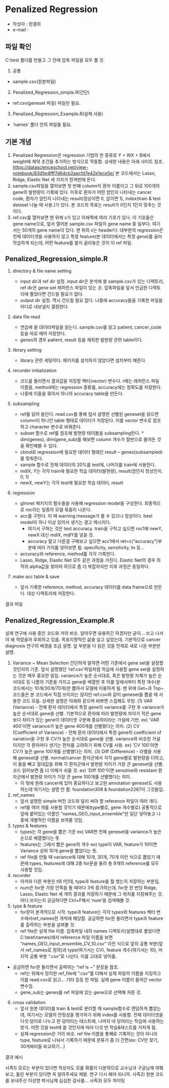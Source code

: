# Penalized Regression
- 작성자 : 한결희
- e-mail : 

## 파일 확인
C:\test 폴더를 만들고 그 안에 압축 파일을 모두 풀 것.
1) 공통
  - sample.csv(원본파일)
2) Penalized_Regression_simple.R(간단)
  - ref.csv(geneset 파일) 파일만 필요.
3) Penalized_Regression_Example.R(실제 사용)
  - ‘names’ 폴더 안의 파일들 필요.

## 기본 개념
1) Penalized Regression은 regression 기법의 한 종류로 Y = WX + B에서 weight에 제약 조건을 추가하는 방식으로 작동함. 상세한 내용은 아래 사이트 참조.
https://datascienceschool.net/view-notebook/83d5e4fff7d64cb2aecfd7e42e1ece5e/
본 코드에서는 Lasso, Ridge, Elastic Net 세 가지가 한꺼번에 돈다.
2) sample.csv파일을 열어보면 첫 번째 column이 환자 이름이고 그 뒤로 100개의 gene의 발현량이 기록돼 있다. 이후로 환자가 어떤 암인지 나타내는 cancer code, 환자가 암인지 나타내는 result(정상이면 0, 암이면 1), index(train & test dataset 나눌 때 사용.)가 있다. 본 코드의 목표는 result가 0인지 1인지 맞추는 것이다.
3) ref.csv를 열어보면 맨 위에 x가 있고 아래쪽에 여러 기호가 있다. 이 기호들은 gene name으로, 앞서 열어본 sample.csv 파일의 gene name 중 일부다. 여기서는 50개의 gene name이 있다. 맨 위의 x는 header다. 대부분의 regression은 전체 데이터셋을 사용하지 않고 특정 feature(본 데이터에서는 특정 gene)를 골라 학습하게 되는데, 어떤 feature를 쓸지 골라놓은 것이 이 ref 파일. 

## Penalized_Regression_simple.R
1) directory & file name setting
	- input dir과 ref dir 설정. input dir은 분석에 쓸 sample.csv가 있는 디렉토리, ref dir은 gene set 레퍼런스 파일이 있는 곳. 압축파일을 앞서 언급한 디렉토리에 풀었다면 건드릴 필요가 없다.
	- output dir 설정. 역시 건드릴 필요 없다. 나중에 accuracy들을 기록한 파일을 어디로 내보낼지 결정한다.
2) data file read
	- 연습에 쓸 데이터파일을 읽는다. sample.csv를 읽고 patient, cancer_code 등을 따로 떼어 저장한다.
	- genes의 경우 patient, result 등을 제외한 발현량 관련 table이다. 
3) library setting
	- library 관련 세팅이다. 패키지를 설치하지 않았다면 설치부터 해준다.
4) recorder initialization
	- 코드를 돌리면서 결과값을 저장할 벡터(vector) 변수다. r에는 레퍼런스 파일 이름을, method에는 regression 종류를, accuracy에는 정확도를 저장한다.
	- 나중에 이들을 묶어서 하나의 accuracy table을 만든다.
5) subsampling
	- ref를 읽어 들인다. read.csv를 통해 앞서 설명한 선별된 geneset을 읽으면 column이 하나인 table 형태로 데이터가 저장된다. 이를 vector 변수로 참조하고 character 변수로 바꿔준다.
	- subset 함수로 ref를 참조해 발현량 테이블을 subsampling한다.  * dim(genes), dim(gene_sub)를 해보면 column 개수가 절반으로 줄어든 것을 확인해볼 수 있다.
	- cbind로 regression에 필요한 데이터 형태인 result – genes(subsampled)를 맞춰준다.
	- sample 함수로 전체 데이터의 20%를 test에, 나머지를 train에 사용한다.
	- mdlX, Y는 각각 train에 필요한 학습 데이터(발현량), result(암인지 정상인지. 0, 1)
	- newX, newY는 각각 test에 필요한 학습 데이터, result


6) regression
	- glmnet 패키지의 함수들을 사용해 regression model을 구성한다. 최종적으로 roc라는 일종의 모델 묶음이 나온다.
	- acc를 구한다. 이 때 warning message가 뜰 수 있으나 정상이다. best model이 하나 이상 있어서 생기는 경고 메시지다.
		* 여기서 구하는 것은 test accuracy. train을 구하고 싶으면 roc1에 newY, newX 대신 mdlX, mdlY를 넣을 것.
		* accuracy 말고 다른걸 구해보고 싶으면 acc1에서 ret=c(“accuracy”)부분에  여러 가지를 넣어보면 됨. specificity, sensitivity, tn 등…
	- accuracy와 reference, method를 각각 기록한다.
	- Lasso, Ridge, Elastic Net 모두 같은 과정을 거친다. Elastic Net의 경우 최적의 alpha값을 찾아야 하므로 좀 더 복잡하지만 이후 과정은 동일하다.
7) make acc table & save
	- 앞서 기록한 reference, method, accuracy 데이터를 data frame으로 만든다. 대상 디렉토리에 저장한다.

결과 파일

## Penalized_Regression_Example.R
실제 연구에 사용 중인 코드와 거의 비슷. 알아두면 유용하긴 하겠지만 굳이… 쓰고 나서야 왜 적었을까 후회하고 있음. 목표지향적인 삶을 살고 싶었는데. 기본적으로 cancer diagnosis 연구의 배경을 조금 설명. 앞 부분을 다 읽은 것을 전제로 새로 나온 부분만 설명.

1) Variance ~ Mean Selection
간단하게 말하면 어떤 기준에서 gene set을 설정할 것인지의 기준. 앞서 설명했던 ‘ref.csv’파일처럼 학습에 사용할 gene set을 설정하는 것은 매우 중요한 일임. variance가 높은 순서대로, 혹은 발현량 자체가 높은 순서대로 등 나름의 기준을 가지고 gene을 배열한 후 이를 앞에서부터 특정 개수(본 코드에서는 10개/30개/70개)만 뽑아서 모델에 이용하게 됨.
맨 위에 Get~과 Top~ 코드들은 본 코드에서 직접 쓰이지는 않지만 ref.csv와 같이 geneset을 뽑을 때 사용한 코드 모음. 상세한 설명은 아래와 같으며 바쁘면 스킵해도 무방.
	(1) VAR (Variance) - 전체 환자 데이터에서 특정 gene의 variance를 구한 후 variance가 높은 순서대로 gene을 선별. 기본적으로 환자에 따라 발현량에 차이가 적은 gene보다 차이가 있는 gene이 데이터셋 구분에 중요하리라는 가설에 기반.
ex) 'VAR 400'이면 variance가 높은 gene 400개를 선별했다는 의미.
	(2) CV (Coefficient of Variance) - 전체 환자 데이터에서 특정 gene의 coefficient of variation을 구한 후 CV가 높은 순서대로 gene을 선별. variance와 비슷한 가설이지만 각 환자마다 생기는 편차를 고려하기 위해 CV를 사용. 
ex) 'CV 100'이면 CV가 높은 gene 100개를 선별했다는 의미.
	(3) Diff (Difference) - 라벨을 사용해 geneset을 선별. normal/cancer 환자군에서 각각 gene별로 발현량을 더하고, 이 둘을 빼고 절대값을 취해 각 환자군에서 발현량 차이가 가장 큰 geneset을 선별. 코드 읽어보면 좀 더 이해가 쉬울 것. 
ex) 'Diff 100'이면 sensitive와 resistant 환자군에서 발현량 차이가 가장 큰 gene 100개를 선별했다는 의미.
	* 이 밖에 원래 cancer에 있어 중요하다고 보고된 annotation geneset도 사용하는데 여기서는 설명 안 함. foundation308 & foundation2267이 그것들임.
2) ref_names
	- 앞서 설명한 simple 버전 코드와 달리 써야 할 reference 파일이 여러 개다.
	- ref를 여러 개를 사용할 것이기 때문에(type별로, gene 개수별로) 공통적으로 앞에 붙어있는 이름인 "names_GEO_input_ensemble"만 일단 넣어놓고 나중에 개별적인 이름을 보여줄 것임.
3) types & features
	- types는 각 gene을 뽑은 기준
ex) VAR면 전체 geneset을 variance가 높은 순으로 배열했다는 뜻
	- features는 그래서 뽑은 gene의 개수
ex) type이 VAR, feature가 10이면 Variance 상위 10개 gene을 뽑았다는 뜻.
	- ref file을 만들 때 variance에 대해 10개, 30개, 70개 이런 식으로 뽑았기 때문에 types, features에 대해 2중 for문을 돌려 총 9개의 reference를 모두 사용할 것임.
4) recorder
	- 아까와 다른 부분은 t와 f인데, type과 feature를 뭘 썼는지 저장하는 부분임.
	- num은 for문 가장 안쪽을 돌 때마다 3씩 증가하는데, for문 한 번당 Ridge, Lasso, Elastic Net 세 개의 결과를 저장하기 때문에 그 위치를 지정해주는 것. 어디 쓰이는지 궁금하다면 Ctrl+F해서 ‘num’을 검색해볼 것.
5) type & feature
	- for문이 본격적으로 시작. type과 feature는 각각 types와 features 벡터 변수에서ref_names한 개씩에 해당함. 궁금하면 for문 돌리면서 type과 feature를 출력하는 부분을 살펴볼 것.
	- ref file은 실제 file 이름. 압축파일 내의 names 디렉토리(설명대로 풀었다면 C:\\test\\names)에서 reference 파일 이름을 보면 “names_GEO_input_ensemble_CV_10.csv” 이런 식으로 앞의 공통 부분(앞서 ref_names로 정의)과 type(여기서는 CV), feature 개수(여기서는 10), 마지막 공통 부분 “.csv”로 나뉜다. 이를 고대로 넣어줌. 
* 궁금하면 for문 돌리면서 출력하는 “ref is ~” 문장을 참조.
	- ref는 위에서 정의한 ref_file에 “.csv”를 더해서 실제 파일의 이름을 지칭하고 이를 read.csv로 읽고… 기타 등등 한 파일. 실제 gene 이름이 들어간 vector 변수임.
	- gene_sub는 genes를 ref 파일에 있는 gene으로 선택해 자른 것.
6) cross validation
	- 앞서 원본 데이터를 train & test로 분리할 때 sample함수로 랜덤하게 뽑았는데, 여기서는 모델의 안정성을 평가하기 위해 index를 사용함. 전체 데이터셋을 다섯 덩이로 나누고 한 덩어리는 테스트에, 나머지 네 덩어리는 학습에 사용하는 방식. 어떤 것을 test에 쓸 것인지에 따라 다섯 번 학습&테스트를 거치게 됨.
	- 실제 regression은 거의 비슷. ref file 이름을 통째로 기록하는 것이 아니라 type, feature로 나눠서 기록하기 때문에 분류가 좀 더 간편(ex: CV만 찾기, 30개짜리들 비교하기…)

결과 예시

사족1) 모르는 부분이 있다면 작성자도 모를 확률이 다분하므로 교수님과 구글님께 여쭤보고, 틀린 부분이 있다면 꼭 알려주세요 제발. 연구 다시 해야 되니까.
사족2) 원본 코드를 보내주신 이성영 박사님께 심심한 감사를…
사족3) 모두 파이팅
